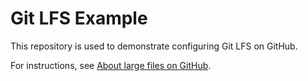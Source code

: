 # Git LFS Example

This repository is used to demonstrate configuring Git LFS on GitHub.

For instructions, see
[About large files on GitHub](https://docs.github.com/en/repositories/working-with-files/managing-large-files/about-large-files-on-github).
